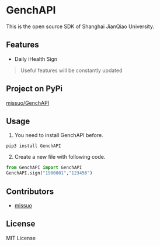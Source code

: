 <!--
 * @Author: Vincent Young
 * @Date: 2022-07-24 03:55:55
 * @LastEditors: Vincent Young
 * @LastEditTime: 2022-07-24 05:22:59
 * @FilePath: /GenchAPI/README.md
 * @Telegram: https://t.me/missuo
 * 
 * Copyright © 2022 by Vincent, All Rights Reserved. 
-->
# GenchAPI
This is the open source SDK of Shanghai JianQiao University.

## Features
- Daily iHealth Sign
> Useful features will be constantly updated

## Project on PyPi
[missuo/GenchAPI](https://pypi.org/project/GenchAPI/)

## Usage
1. You need to install GenchAPI before.
~~~shell
pip3 install GenchAPI
~~~
2. Create a new file with following code.
~~~python
from GenchAPI import GenchAPI
GenchAPI.sign("1900001","123456")
~~~ 

## Contributors
- [missuo](https://github.com/missuo)

## License
MIT License

